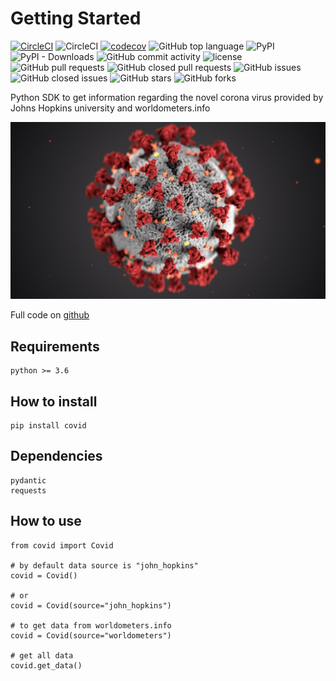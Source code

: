 # Getting Started

[![CircleCI](https://circleci.com/gh/ahmednafies/covid.svg?style=shield)](https://circleci.com/gh/ahmednafies/covid) ![CircleCI](https://img.shields.io/circleci/build/github/ahmednafies/covid/master) [![codecov](https://codecov.io/gh/ahmednafies/covid/branch/master/graph/badge.svg)](https://codecov.io/gh/ahmednafies/covid) ![GitHub top language](https://img.shields.io/github/languages/top/ahmednafies/covid) ![PyPI](https://img.shields.io/pypi/v/covid) ![PyPI - Downloads](https://img.shields.io/pypi/dm/covid) ![GitHub commit activity](https://img.shields.io/github/commit-activity/m/ahmednafies/covid) ![license](https://img.shields.io/badge/license-MIT-green)
![GitHub pull requests](https://img.shields.io/github/issues-pr/ahmednafies/covid) ![GitHub closed pull requests](https://img.shields.io/github/issues-pr-closed/ahmednafies/covid) ![GitHub issues](https://img.shields.io/github/issues/ahmednafies/covid) ![GitHub closed issues](https://img.shields.io/github/issues-closed/ahmednafies/covid) ![GitHub stars](https://img.shields.io/github/stars/ahmednafies/covid?style=social) ![GitHub forks](https://img.shields.io/github/forks/ahmednafies/covid?style=social)

Python SDK to get information regarding the novel corona virus provided
by Johns Hopkins university and worldometers.info

![corona.jpeg](img/corona.jpeg)

Full code on [github](https://github.com/ahmednafies/covid)

## Requirements

    python >= 3.6

## How to install

    pip install covid

## Dependencies

    pydantic
    requests

## How to use

    from covid import Covid

    # by default data source is "john_hopkins"
    covid = Covid()

    # or
    covid = Covid(source="john_hopkins")

    # to get data from worldometers.info
    covid = Covid(source="worldometers")

    # get all data
    covid.get_data()
